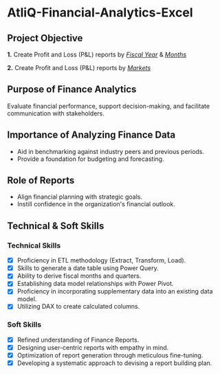 # AtliQ-Financial-Analytics-Excel

## Project Objective

  **1.** Create Profit and Loss (P&L) reports by _[Fiscal Year](https://github.com/KunalGarodi/AtliQ-Finance-Analytics-Report/blob/main/P%26L%20Statement%20by%20Fiscal%20Year.pdf)_ & _[Months](https://github.com/KunalGarodi/AtliQ-Finance-Analytics-Report/blob/main/P%26L%20Statement%20by%20Fiscal%20Months.pdf)_ 

   **2.** Create Profit and Loss (P&L) reports by _[Markets](https://github.com/KunalGarodi/AtliQ-Finance-Analytics-Report/blob/main/P%26L%20Statement%20by%20Markets.pdf)_

## Purpose of Finance Analytics

Evaluate financial performance, support decision-making, and facilitate communication with stakeholders.

## Importance of Analyzing Finance Data

- Aid in benchmarking against industry peers and previous periods.
- Provide a foundation for budgeting and forecasting.

## Role of Reports

- Align financial planning with strategic goals.
- Instill confidence in the organization's financial outlook.

## Technical & Soft Skills

### Technical Skills

- [x]	Proficiency in ETL methodology (Extract, Transform, Load).
- [x]	Skills to generate a date table using Power Query.
- [x]	Ability to derive fiscal months and quarters.
- [x]	Establishing data model relationships with Power Pivot.
- [x]	Proficiency in incorporating supplementary data into an existing data model.
- [x]	Utilizing DAX to create calculated columns.

### Soft Skills

- [x]	Refined understanding of Finance Reports.
- [x]	Designing user-centric reports with empathy in mind.
- [x]	Optimization of report generation through meticulous fine-tuning.
- [x]	Developing a systematic approach to devising a report building plan.
